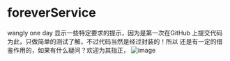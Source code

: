 # foreverService
wangly one day
显示一些特定要求的提示，因为是第一次在GitHub 上提交代码为此，只做简单的测试了解，不过代码当然是经过封装的！所以
还是有一定的借鉴作用的，如果有什么疑问？欢迎为其指正，
![image](https://github.com/xxxx.jpg)
